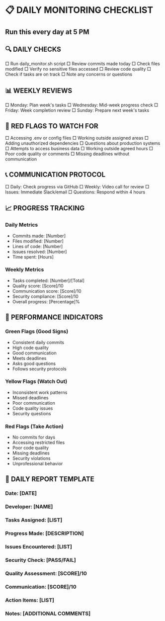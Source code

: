 # 📋 DAILY MONITORING CHECKLIST
## Run this every day at 5 PM

## 🔍 DAILY CHECKS
□ Run daily_monitor.sh script
□ Review commits made today
□ Check files modified
□ Verify no sensitive files accessed
□ Review code quality
□ Check if tasks are on track
□ Note any concerns or questions

## 📊 WEEKLY REVIEWS
□ Monday: Plan week's tasks
□ Wednesday: Mid-week progress check
□ Friday: Week completion review
□ Sunday: Prepare next week's tasks

## 🚨 RED FLAGS TO WATCH FOR
□ Accessing .env or config files
□ Working outside assigned areas
□ Adding unauthorized dependencies
□ Questions about production systems
□ Attempts to access business data
□ Working outside agreed hours
□ Poor code quality or comments
□ Missing deadlines without communication

## 📞 COMMUNICATION PROTOCOL
□ Daily: Check progress via GitHub
□ Weekly: Video call for review
□ Issues: Immediate Slack/email
□ Questions: Respond within 4 hours

## 📈 PROGRESS TRACKING

### Daily Metrics
- Commits made: [Number]
- Files modified: [Number]
- Lines of code: [Number]
- Issues resolved: [Number]
- Time spent: [Hours]

### Weekly Metrics
- Tasks completed: [Number]/[Total]
- Quality score: [Score]/10
- Communication score: [Score]/10
- Security compliance: [Score]/10
- Overall progress: [Percentage]%

## 🎯 PERFORMANCE INDICATORS

### Green Flags (Good Signs)
- Consistent daily commits
- High code quality
- Good communication
- Meets deadlines
- Asks good questions
- Follows security protocols

### Yellow Flags (Watch Out)
- Inconsistent work patterns
- Missed deadlines
- Poor communication
- Code quality issues
- Security questions

### Red Flags (Take Action)
- No commits for days
- Accessing restricted files
- Poor code quality
- Missing deadlines
- Security violations
- Unprofessional behavior

## 📝 DAILY REPORT TEMPLATE

### Date: [DATE]
### Developer: [NAME]
### Tasks Assigned: [LIST]
### Progress Made: [DESCRIPTION]
### Issues Encountered: [LIST]
### Security Check: [PASS/FAIL]
### Quality Assessment: [SCORE]/10
### Communication: [SCORE]/10
### Action Items: [LIST]
### Notes: [ADDITIONAL COMMENTS]
